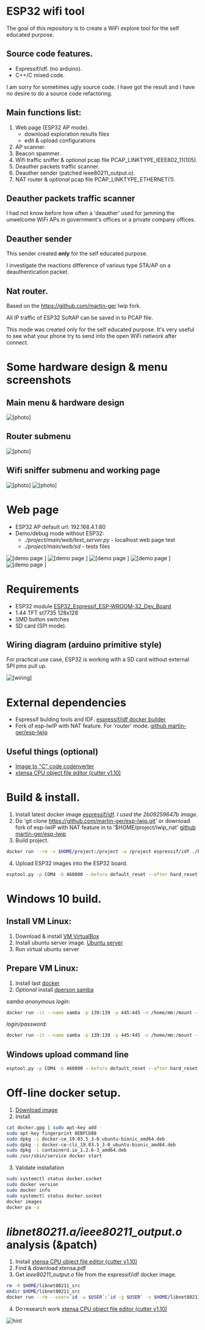 # ESP32 wifi tool

The goal of this repository is to create a WiFi explore tool for the self educated purpose.

## Source code features.
* Espressif/idf. (no arduino).
* C++/C mixed code.

I am sorry for sometimes ugly source code. I have got the result and I have no desire to do a source code refactoring.

## Main functions list:
1. Web page (ESP32 AP mode). 
    * download exploration results files
    * edit & upload configurations
2. AP scanner. 
3. Beacon spammer.
4. Wifi traffic sniffer & _optional_ pcap file PCAP_LINKTYPE_IEEE802_11(105).
5. Deauther packets traffic scanner.
6. Deauther sender (patched ieee80211_output.o).
7. NAT router & _optional_ pcap file PCAP_LINKTYPE_ETHERNET(1).

## Deauther packets traffic scanner
I had not know before how often a 'deauther' used for jamming the unwelcome WiFi APs in government's offices or a private company offices.

## Deauther sender
This sender created **only** for the self educated purpose. 

I investigate the reactions difference of various type STA/AP on a deauthentication packet.

## Nat router.
Based on the https://github.com/martin-ger lwip fork.

All IP traffic of ESP32 SoftAP can be saved in to PCAP file. 

This mode was created only for the self educated purpose. 
It's very useful to see what your phone try to send into the open WiFi network after connect.

# Some hardware design & menu screenshots
## Main menu & hardware design
![[photo]](./demo_images/photo0.jpg)
## Router submenu
![[photo]](./demo_images/photo1.jpg)
## Wifi sniffer submenu and working page
![[photo]](./demo_images/photo2.jpg)
![[photo]](./demo_images/photo3.jpg)

# Web page
* ESP32 AP default url: 192.168.4.1:80
* Demo/debug mode without ESP32: 
    * _./project/main/web/test_server.py_ - localhost web page test
    * _./project/main/web/sd_ - tests files

![[demo page ]](./demo_images/wp0.png)
![[demo page ]](./demo_images/wp1.png)
![[demo page ]](./demo_images/wp2.png)
![[demo page ]](./demo_images/wp3.png)
![[demo page ]](./demo_images/wp4.png)

# Requirements
* ESP32 module [ESP32_Espressif_ESP-WROOM-32_Dev_Board](https://commons.wikimedia.org/wiki/File:ESP32_Espressif_ESP-WROOM-32_Dev_Board.jpg)
* 1.44 TFT st7735 128x128
* SMD button switches 
* SD card (SPI mode).
## Wiring diagram (arduino primitive style)
For practical use case, ESP32 is working with a SD card without external SPI pins pull up.

![[wiring]](./demo_images/wiring.png)

# External dependencies
* Espressif bulding tools and IDF. [espressif/idf docker builder](https://hub.docker.com/r/espressif/idf)
* Fork of esp-lwIP with NAT feature. For 'router' mode. [github martin-ger/esp-lwip](https://github.com/martin-ger/esp-lwip)

## Useful things (optional)
* [Image to "C" code codenverter](https://littlevgl.com/image-to-c-array)
* [xtensa CPU object file editor (cutter v1.10)](https://github.com/radareorg/cutter/releases)

# Build & install.
1. Install latest docker image [espressif/idf](https://hub.docker.com/r/espressif/idf). _I used the 2b09259647b image_.
2. Do 'git clone https://github.com/martin-ger/esp-lwip.git' or download fork of esp-lwIP with NAT feature in to '$HOME/project/lwip_nat'  [github martin-ger/esp-lwip](https://github.com/martin-ger/esp-lwip)
3. Build project.
``` sh
docker run --rm -v $HOME/project:/project -w /project espressif/idf ./build_patched.sh
```
4. Upload ESP32 images into the ESP32 board.
``` cmd
esptool.py -p COM4 -b 460800 --before default_reset --after hard_reset --chip esp32  write_flash --flash_mode dio --flash_size detect --flash_freq 40m 0x1000 "m:/project/build/bootloader/bootloader.bin" 0x8000 "m:/project/build/partition_table/partition-table.bin" 0x10000 "m:/project/build/mm-test.bin"
``` 

# Windows 10 build.
## Install VM Linux:
1. Download & install [VM VirtualBox](https://www.virtualbox.org/wiki/Downloads)
2. Install ubuntu server image. [Ubuntu server](https://ubuntu.com/#download)
3. Run virtual ubuntu server

## Prepare VM Linux:
1. Install last [docker](https://docs.docker.com/install/linux/docker-ce/ubuntu/)
2. _Optional_ install [dperson samba](https://github.com/dperson/samba)

_samba anonymous login:_ 
``` sh
docker run -it --name samba -p 139:139 -p 445:445 -v /home/mm:/mount --name samba -e USERID=`id -u $USER` -e GROUPID=`id -g $USER` -d dperson/samba -s "public;/mount;yes;no;yes;all"
```
_login/password:_ 
``` sh
docker run -it --name samba -p 139:139 -p 445:445 -v /home/mm:/mount --name samba -e USERID=`id -u $USER` -e GROUPID=`id -g $USER` -d dperson/samba -u "$USER;$USER" -s "public;/mount;yes;no;no;$USER" 
```

## Windows upload command line
``` cmd
esptool.py -p COM4 -b 460800 --before default_reset --after hard_reset --chip esp32  write_flash --flash_mode dio --flash_size detect --flash_freq 40m 0x1000 "m:/project/build/bootloader/bootloader.bin" 0x8000 "m:/project/build/partition_table/partition-table.bin" 0x10000 "m:/project/build/mm-test.bin"
``` 

# Off-line docker setup.
1. [Download image](https://docs.docker.com/install/linux/docker-ce/ubuntu/#install-from-a-package)
2. Install 
``` sh
cat docker.gpg | sudo apt-key add -
sudo apt-key fingerprint 0EBFCD88
sudo dpkg -i docker-ce_19.03.5_3-0_ubuntu-bionic_amd64.deb 
sudo dpkg -i docker-ce-cli_19.03.5_3-0_ubuntu-bionic_amd64.deb 
sudo dpkg -i containerd.io_1.2.6-3_amd64.deb 
sudo /usr/sbin/service docker start
```
3. Validate installation
``` sh
sudo systemctl status docker.socket
sudo docker version
sudo docker info
sudo systemctl status docker.socket
docker images
docker pa -a
```

# _libnet80211.a/ieee80211_output.o_ analysis (&patch)
1. Install [xtensa CPU object file editor (cutter v1.10)](https://github.com/radareorg/cutter/releases)
2. Find & download xtensa.pdf
3. Get _ieee80211_output.o_ file from the espressif/idf docker image.
``` sh
rm -R $HOME/libnet80211_src
mkdir $HOME/libnet80211_src
docker run --rm --user=`id -u $USER`:`id -g $USER` -v $HOME/libnet80211_src:/project -w /project espressif/idf ar x /opt/esp/idf/components/esp_wifi/lib/esp32/libnet80211.a ieee80211_output.o
```
4. Do research work [xtensa CPU object file editor (cutter v1.10)](https://github.com/radareorg/cutter/releases)

![hint](./usefull/patch.png)

